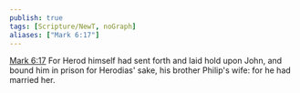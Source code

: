 ```yaml
---
publish: true
tags: [Scripture/NewT, noGraph]
aliases: ["Mark 6:17"]
---
```

[Mark 6:17](https://churchofjesuschrist.org/study/scriptures/nt/mark/6?lang=eng&id=p17#p17) For Herod himself had sent forth and laid hold upon John, and bound him in prison for Herodias' sake, his brother Philip's wife: for he had married her.
